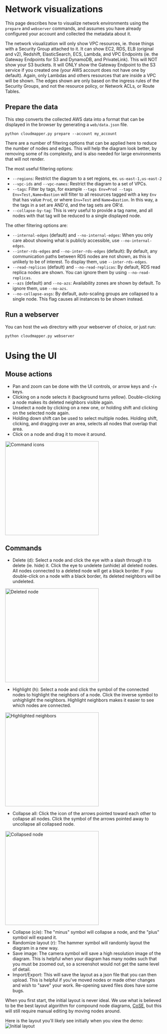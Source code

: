 # Network visualizations

This page describes how to visualize network environments using the `prepare` and `webserver` commands, and assumes you
have already configured your account and collected the metadata about it.

The network visualization will only show VPC resources, ie. those things with a Security Group attached to it. It can
show EC2, RDS, ELB (original and v2), Redshift, ElasticSearch, ECS, Lambda, and VPC Endpoints (ie. the Gateway Endpoints
for S3 and DynamoDB, and PrivateLink). This will NOT show your S3 buckets. It will ONLY show the Gateway Endpoint to the
S3 service if you created one (your AWS account does not have one by default). Again, only Lambdas and others resources
that are inside a VPC will be shown. The edges shown are only based on the ingress rules of the Security Groups, and not
the resource policy, or Network ACLs, or Route Tables.

## Prepare the data

This step converts the collected AWS data into a format that can be displayed in the browser by generating
a `web/data.json` file.

```
python cloudmapper.py prepare --account my_account
```

There are a number of filtering options that can be applied here to reduce the number of nodes and edges. This will help
the diagram look better, by removing some of its complexity, and is also needed for large environments that will not
render.

The most useful filtering options:

* `--regions`: Restrict the diagram to a set regions, ex. `us-east-1,us-east-2`
* `--vpc-ids` and `--vpc-names`: Restrict the diagram to a set of VPCs.
* `--tags`: Filter by tags, for example `--tags Env=Prod --tags Env=Test,Name=Bastion` will filter to all resources
  tagged with a key `Env` that has value `Prod`, or where `Env=Test` and `Name=Bastion`. In this way, a the tags in a
  set are AND'd, and the tag sets are OR'd.
* `--collapse-by-tag`: This is very useful to provide a tag name, and all nodes with that tag will be reduced to a
  single displayed node.

The other filtering options are:

* `--internal-edges` (default) and `--no-internal-edges`: When you only care about showing what is publicly accessible,
  use `--no-internal-edges`.
* `--inter-rds-edges` and `--no-inter-rds-edges` (default): By default, any communication paths between RDS nodes are
  not shown, as this is unlikely to be of interest. To display them, use `--inter-rds-edges`.
* `--read-replicas` (default) and `--no-read-replicas`: By default, RDS read replica nodes are shown. You can ignore
  them by using `--no-read-replicas`.
* `--azs` (default) and `--no-azs`: Availability zones are shown by default. To ignore them, use `--no-azs`.
* `--no-collapse-asgs`: By default, auto-scaling groups are collapsed to a single node. This flag causes all instances
  to be shown instead.

## Run a webserver

You can host the `web` directory with your webserver of choice, or just run:

```
python cloudmapper.py webserver
```

Using the UI
============

Mouse actions
-------------

- Pan and zoom can be done with the UI controls, or arrow keys and -/+ keys.
- Clicking on a node selects it (background turns yellow). Double-clicking a node makes its deleted neighbors visible
  again.
- Unselect a node by clicking on a new one, or holding shift and clicking on the selected node again.
- Holding down shift can be used to select multiple nodes. Holding shift, clicking, and dragging over an area, selects
  all nodes that overlap that area.
- Click on a node and drag it to move it around.

<img src="https://raw.githubusercontent.com/duo-labs/cloudmapper/main/docs/images/command_icons.png" width=300 alt="Command icons">

Commands
--------

- Delete (d): Select a node and click the eye with a slash through it to delete (ie. hide) it. Click the eye to
  undelete (unhide) all deleted nodes. All nodes connected to a deleted node will get a black border. If you
  double-click on a node with a black border, its deleted neighbors will be undeleted.

<img src="https://raw.githubusercontent.com/duo-labs/cloudmapper/main/docs/images/deleted_node.png" width=300 alt="Deleted node">

- Highlight (h): Select a node and click the symbol of the connected nodes to highlight the neighbors of a node. Click
  the inverse symbol to unhighlight the neighbors. Highlight neighbors makes it easier to see which nodes are connected.

<img src="https://raw.githubusercontent.com/duo-labs/cloudmapper/main/docs/images/highlight_neighbors.png" width=300 alt="Highlighted neighbors">

- Collapse all: Click the icon of the arrows pointed toward each other to collapse all nodes. Click the symbol of the
  arrows pointed away to uncollapse all collapsed node.

<img src="https://raw.githubusercontent.com/duo-labs/cloudmapper/main/docs/images/collapsed_node.png" width=300 alt="Collapsed node">

- Collapse (c/e): The "minus" symbol will collapse a node, and the "plus" symbol will expand it.
- Randomize layout (r): The hammer symbol will randomly layout the diagram in a new way.
- Save image: The camera symbol will save a high resolution image of the diagram. This is helpful when your diagram has
  many nodes such that you must be zoomed out, so a screenshot would not get the same level of detail.
- Import/Export: This will save the layout as a json file that you can then upload. This is helpful if you've moved
  nodes or made other changes and wish to "save" your work. Re-opening saved files does have some bugs.

When you first start, the initial layout is never ideal. We use what is believed to be the best layout algorithm for
compound node diagrams, [CoSE](https://github.com/cytoscape/cytoscape.js-cose-bilkent), but this will still require
manual editing by moving nodes around.

Here is the layout you'll likely see initially when you view the demo:
![Initial layout](/docs/images/initial_layout.png "Initial layout")
